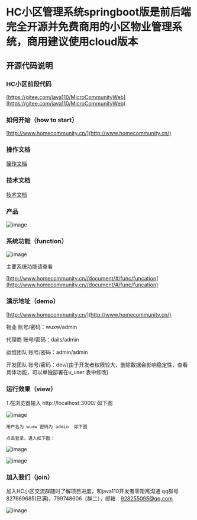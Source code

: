 # HC小区管理系统springboot版是前后端完全开源并免费商用的小区物业管理系统，商用建议使用cloud版本

## 开源代码说明

### HC小区前段代码
[https://gitee.com/java110/MicroCommunityWeb](https://gitee.com/java110/MicroCommunityWeb)


### 如何开始（how to start）

[http://www.homecommunity.cn/](http://www.homecommunity.cn/)

### 操作文档

[操作文档](http://www.homecommunity.cn/operateDoc)

### 技术文档

[技术文档](http://www.homecommunity.cn/document)

    
### 产品

   ![image](https://gitee.com/wuxw7/MicroCommunity/raw/master/docs/img/hc.png)

    
### 系统功能（function） 

   ![image](https://gitee.com/wuxw7/MicroCommunity/raw/master/docs/img/func.png)
   
   主要系统功能请查看
     
   [http://www.homecommunity.cn//document/#/func/funcation](http://www.homecommunity.cn//document/#/func/funcation)
  

### 演示地址（demo）

[http://www.homecommunity.cn/](http://www.homecommunity.cn/)

物业 账号/密码：wuxw/admin

代理商 账号/密码：dails/admin

运维团队 账号/密码：admin/admin

开发团队 账号/密码：dev/(由于开发者权限较大，删除数据会影响稳定性，查看具体功能，可以单独部署在u_user 表中修改)

### 运行效果（view）
1.在浏览器输入 http://localhost:3000/ 如下图

![image](https://gitee.com/wuxw7/MicroCommunity/raw/master/docs/img/login.png)

    用户名为 wuxw 密码为 admin  如下图

    点击登录，进入如下图：
    
![image](https://gitee.com/wuxw7/MicroCommunity/raw/master/docs/img/index.png)

![image](https://gitee.com/wuxw7/MicroCommunity/raw/master/docs/img/owner.png)


### 加入我们（join）

加入HC小区交流群随时了解项目进度，和java110开发者零距离沟通 qq群号 827669685(已满)，799748606（群二），邮箱：928255095@qq.com

![image](https://gitee.com/wuxw7/MicroCommunity/raw/master/docs/img/qq.png)




